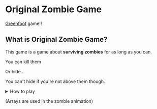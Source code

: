 # Original Zombie Game

[Greenfoot](https://www.greenfoot.org/door) game!!

## What is Original Zombie Game?


This game is a game about **surviving zombies** for as long as you can.

You can kill them

Or hide...

You can't hide if you're not above them though.

<details>

<summary>How to play</summary>

### Controls

Use [A] key to move left, and [D] key to move right

Use [space] to jump

Aim and shoot with your mouse

### Enemy Combatants to eliminate

![Zombies](images/Zombie/moving0Left.png)


### How to **NOT** get eaten alive

Run away

Or go on the platforms (recommended)

*Pro tip: They can't see you if you're on a platform above them*

</details>


(Arrays are used in the zombie animation)
